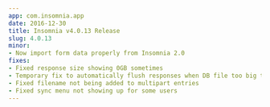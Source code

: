 ```yaml
---
app: com.insomnia.app
date: 2016-12-30
title: Insomnia v4.0.13 Release
slug: 4.0.13
minor:
- Now import form data properly from Insomnia 2.0
fixes:
- Fixed response size showing 0GB sometimes
- Temporary fix to automatically flush responses when DB file too big to load (256GB)
- Fixed filename not being added to multipart entries
- Fixed sync menu not showing up for some users
---
```

